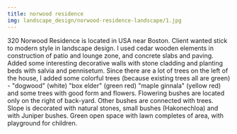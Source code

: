 ```yaml
---
title: norwood residence
img: landscape_design/norwood-residence-landscape/1.jpg
---
```

320 Norwood Residence is located in USA near Boston. Client wanted stick to modern style in landscape design. I used cedar wooden elements in construction of patio and lounge zone, and concrete slabs and paving. Added some interesting decorative walls with stone cladding and planting beds with salvia and pennisetum. Since there are a lot of trees on the left of the house, I added some colorful trees (because existing trees all are green) - "dogwood" (white) "box elder" (green red) "maple ginnala" (yellow red) and some trees with good form and flowers. Flowering bushes are located only on the right of back-yard.  Other bushes are connected with trees. Slope is decorated with natural stones, small bushes (Hakonechloa) and with Juniper bushes. Green open space with lawn completes of area, with playground for children.
